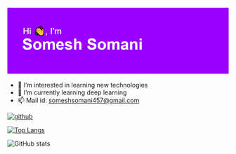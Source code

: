 ![Header](https://github.com/somesh4545/trial/blob/main/download.png "Header")
- 👀 I’m interested in learning new technologies
- 🌱 I’m currently learning deep learning
- 📫 Mail id: someshsomani457@gmail.com


[<img src='https://cdn.jsdelivr.net/npm/simple-icons@3.0.1/icons/github.svg' alt='github' height='40'>](https://github.com/somesh4545)  

[![Top Langs](https://github-readme-stats.vercel.app/api/top-langs/?username=somesh4545)](https://github.com/anuraghazra/github-readme-stats)

![GitHub stats](https://github-readme-stats.vercel.app/api?username=somesh4545&show_icons=true)  
